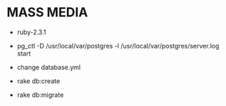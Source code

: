 # MASS MEDIA

* ruby-2.3.1

* pg_ctl -D /usr/local/var/postgres -l /usr/local/var/postgres/server.log start

* change database.yml

* rake db:create

* rake db:migrate
